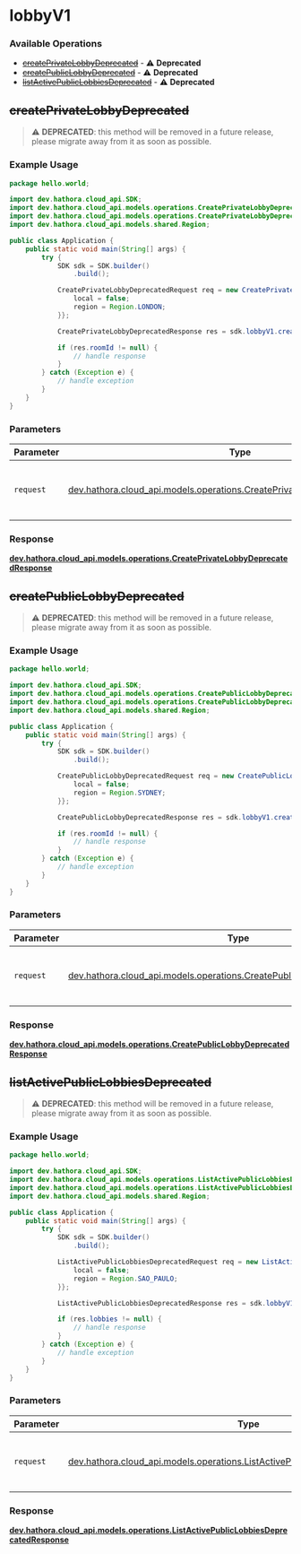 # lobbyV1

### Available Operations

* [~~createPrivateLobbyDeprecated~~](#createprivatelobbydeprecated) - :warning: **Deprecated**
* [~~createPublicLobbyDeprecated~~](#createpubliclobbydeprecated) - :warning: **Deprecated**
* [~~listActivePublicLobbiesDeprecated~~](#listactivepubliclobbiesdeprecated) - :warning: **Deprecated**

## ~~createPrivateLobbyDeprecated~~

> :warning: **DEPRECATED**: this method will be removed in a future release, please migrate away from it as soon as possible.

### Example Usage

```java
package hello.world;

import dev.hathora.cloud_api.SDK;
import dev.hathora.cloud_api.models.operations.CreatePrivateLobbyDeprecatedRequest;
import dev.hathora.cloud_api.models.operations.CreatePrivateLobbyDeprecatedResponse;
import dev.hathora.cloud_api.models.shared.Region;

public class Application {
    public static void main(String[] args) {
        try {
            SDK sdk = SDK.builder()
                .build();

            CreatePrivateLobbyDeprecatedRequest req = new CreatePrivateLobbyDeprecatedRequest("app-af469a92-5b45-4565-b3c4-b79878de67d2") {{
                local = false;
                region = Region.LONDON;
            }};            

            CreatePrivateLobbyDeprecatedResponse res = sdk.lobbyV1.createPrivateLobbyDeprecated(req);

            if (res.roomId != null) {
                // handle response
            }
        } catch (Exception e) {
            // handle exception
        }
    }
}
```

### Parameters

| Parameter                                                                                                                                     | Type                                                                                                                                          | Required                                                                                                                                      | Description                                                                                                                                   |
| --------------------------------------------------------------------------------------------------------------------------------------------- | --------------------------------------------------------------------------------------------------------------------------------------------- | --------------------------------------------------------------------------------------------------------------------------------------------- | --------------------------------------------------------------------------------------------------------------------------------------------- |
| `request`                                                                                                                                     | [dev.hathora.cloud_api.models.operations.CreatePrivateLobbyDeprecatedRequest](../../models/operations/CreatePrivateLobbyDeprecatedRequest.md) | :heavy_check_mark:                                                                                                                            | The request object to use for the request.                                                                                                    |


### Response

**[dev.hathora.cloud_api.models.operations.CreatePrivateLobbyDeprecatedResponse](../../models/operations/CreatePrivateLobbyDeprecatedResponse.md)**


## ~~createPublicLobbyDeprecated~~

> :warning: **DEPRECATED**: this method will be removed in a future release, please migrate away from it as soon as possible.

### Example Usage

```java
package hello.world;

import dev.hathora.cloud_api.SDK;
import dev.hathora.cloud_api.models.operations.CreatePublicLobbyDeprecatedRequest;
import dev.hathora.cloud_api.models.operations.CreatePublicLobbyDeprecatedResponse;
import dev.hathora.cloud_api.models.shared.Region;

public class Application {
    public static void main(String[] args) {
        try {
            SDK sdk = SDK.builder()
                .build();

            CreatePublicLobbyDeprecatedRequest req = new CreatePublicLobbyDeprecatedRequest("app-af469a92-5b45-4565-b3c4-b79878de67d2") {{
                local = false;
                region = Region.SYDNEY;
            }};            

            CreatePublicLobbyDeprecatedResponse res = sdk.lobbyV1.createPublicLobbyDeprecated(req);

            if (res.roomId != null) {
                // handle response
            }
        } catch (Exception e) {
            // handle exception
        }
    }
}
```

### Parameters

| Parameter                                                                                                                                   | Type                                                                                                                                        | Required                                                                                                                                    | Description                                                                                                                                 |
| ------------------------------------------------------------------------------------------------------------------------------------------- | ------------------------------------------------------------------------------------------------------------------------------------------- | ------------------------------------------------------------------------------------------------------------------------------------------- | ------------------------------------------------------------------------------------------------------------------------------------------- |
| `request`                                                                                                                                   | [dev.hathora.cloud_api.models.operations.CreatePublicLobbyDeprecatedRequest](../../models/operations/CreatePublicLobbyDeprecatedRequest.md) | :heavy_check_mark:                                                                                                                          | The request object to use for the request.                                                                                                  |


### Response

**[dev.hathora.cloud_api.models.operations.CreatePublicLobbyDeprecatedResponse](../../models/operations/CreatePublicLobbyDeprecatedResponse.md)**


## ~~listActivePublicLobbiesDeprecated~~

> :warning: **DEPRECATED**: this method will be removed in a future release, please migrate away from it as soon as possible.

### Example Usage

```java
package hello.world;

import dev.hathora.cloud_api.SDK;
import dev.hathora.cloud_api.models.operations.ListActivePublicLobbiesDeprecatedRequest;
import dev.hathora.cloud_api.models.operations.ListActivePublicLobbiesDeprecatedResponse;
import dev.hathora.cloud_api.models.shared.Region;

public class Application {
    public static void main(String[] args) {
        try {
            SDK sdk = SDK.builder()
                .build();

            ListActivePublicLobbiesDeprecatedRequest req = new ListActivePublicLobbiesDeprecatedRequest("app-af469a92-5b45-4565-b3c4-b79878de67d2") {{
                local = false;
                region = Region.SAO_PAULO;
            }};            

            ListActivePublicLobbiesDeprecatedResponse res = sdk.lobbyV1.listActivePublicLobbiesDeprecated(req);

            if (res.lobbies != null) {
                // handle response
            }
        } catch (Exception e) {
            // handle exception
        }
    }
}
```

### Parameters

| Parameter                                                                                                                                               | Type                                                                                                                                                    | Required                                                                                                                                                | Description                                                                                                                                             |
| ------------------------------------------------------------------------------------------------------------------------------------------------------- | ------------------------------------------------------------------------------------------------------------------------------------------------------- | ------------------------------------------------------------------------------------------------------------------------------------------------------- | ------------------------------------------------------------------------------------------------------------------------------------------------------- |
| `request`                                                                                                                                               | [dev.hathora.cloud_api.models.operations.ListActivePublicLobbiesDeprecatedRequest](../../models/operations/ListActivePublicLobbiesDeprecatedRequest.md) | :heavy_check_mark:                                                                                                                                      | The request object to use for the request.                                                                                                              |


### Response

**[dev.hathora.cloud_api.models.operations.ListActivePublicLobbiesDeprecatedResponse](../../models/operations/ListActivePublicLobbiesDeprecatedResponse.md)**

